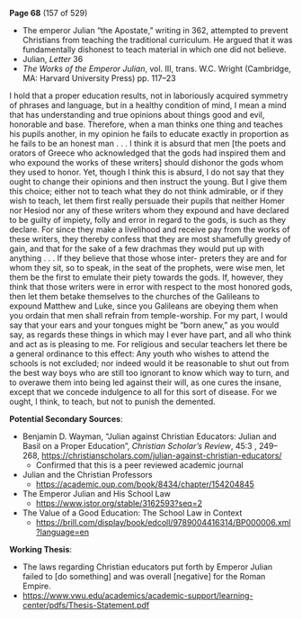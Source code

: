 **Page 68** (157 of 529)
 - The emperor Julian “the Apostate,” writing in 362, attempted to prevent Christians from teaching the traditional curriculum. He argued that it was fundamentally dishonest to teach material in which one did not believe.
 - Julian, *Letter* 36
 - *The Works of the Emperor Julian*, vol. III, trans. W.C. Wright (Cambridge, MA: Harvard University Press) pp. 117–23

I hold that a proper education results, not in laboriously acquired symmetry of 
phrases and language, but in a healthy condition of mind, I mean a mind that 
has understanding and true opinions about things good and evil, honorable and 
base. Therefore, when a man thinks one thing and teaches his pupils another, in 
my opinion he fails to educate exactly in proportion as he fails to be an honest 
man . . . I think it is absurd that men \[the poets and orators of Greece who 
acknowledged that the gods had inspired them and who expound the works of 
these writers] should dishonor the gods whom they used to honor. Yet, though 
I think this is absurd, I do not say that they ought to change their opinions and 
then instruct the young. But I give them this choice; either not to teach what 
they do not think admirable, or if they wish to teach, let them first really 
persuade their pupils that neither Homer nor Hesiod nor any of these writers 
whom they expound and have declared to be guilty of impiety, folly and error 
in regard to the gods, is such as they declare. For since they make a livelihood 
and receive pay from the works of these writers, they thereby confess that they 
are most shamefully greedy of gain, and that for the sake of a few drachmas 
they would put up with anything . . . If they believe that those whose inter- 
preters they are and for whom they sit, so to speak, in the seat of the prophets, 
were wise men, let them be the first to emulate their piety towards the gods. If, 
however, they think that those writers were in error with respect to the most 
honored gods, then let them betake themselves to the churches of the Galileans 
to expound Matthew and Luke, since you Galileans are obeying them when 
you ordain that men shall refrain from temple-worship. For my part, I would 
say that your ears and your tongues might be “born anew,” as you would say, 
as regards these things in which may I ever have part, and all who think and act 
as is pleasing to me. For religious and secular teachers let there be a general 
ordinance to this effect: Any youth who wishes to attend the schools is not 
excluded; nor indeed would it be reasonable to shut out from the best way boys 
who are still too ignorant to know which way to turn, and to overawe them into 
being led against their will, as one cures the insane, except that we concede 
indulgence to all for this sort of disease. For we ought, I think, to teach, but not 
to punish the demented. 

**Potential Secondary Sources**:
 - Benjamin D. Wayman, “Julian against Christian Educators: Julian and Basil on a Proper Education”, _Christian Scholar’s Review_, 45:3 , 249–268, https://christianscholars.com/julian-against-christian-educators/
	 - Confirmed that this is a peer reviewed academic journal
 - Julian and the Christian Professors
	 - https://academic.oup.com/book/8434/chapter/154204845
 - The Emperor Julian and His School Law
	 - https://www.jstor.org/stable/3162593?seq=2
 - The Value of a Good Education: The School Law in Context
	 - https://brill.com/display/book/edcoll/9789004416314/BP000006.xml?language=en

**Working Thesis**:
 - The laws regarding Christian educators put forth by Emperor Julian failed to [do something] and was overall [negative] for the Roman Empire.
 - https://www.vwu.edu/academics/academic-support/learning-center/pdfs/Thesis-Statement.pdf